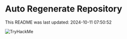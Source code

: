 # Auto Regenerate Repository

This README was last updated: 2024-10-11 07:50:52

 ![TryHackMe](https://tryhackme.com/badge/533634)